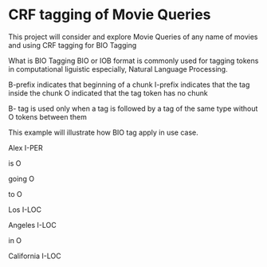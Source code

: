 # CRF tagging of Movie Queries
 


This project will consider and explore Movie Queries of any name of movies and using CRF tagging for BIO Tagging 

What is BIO Tagging
 BIO or IOB format is commonly used for tagging tokens in computational liguistic especially, Natural Language Processing. 
 
 B-prefix indicates that beginning of a chunk
 I-prefix indicates that the tag inside the chunk
 O indicated that the tag token has no chunk
 
 B- tag is used only when a tag is followed by a tag of the same type without O tokens between them
 
 This example will illustrate how BIO tag apply in use case.
 
  Alex I-PER
  
  is O
  
  going O
  
  to O
  
  Los I-LOC
  
  Angeles I-LOC
  
  in O
  
  California I-LOC
  
  
  
